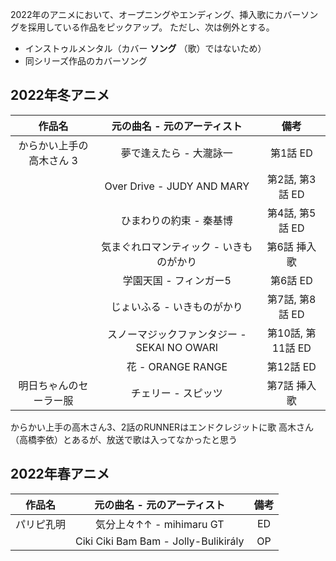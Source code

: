 2022年のアニメにおいて、オープニングやエンディング、挿入歌にカバーソングを採用している作品をピックアップ。
ただし、次は例外とする。

- インストゥルメンタル（カバー **ソング** （歌）ではないため）
- 同シリーズ作品のカバーソング

## 2022年冬アニメ

|作品名|元の曲名 - 元のアーティスト|備考|
|:-:|:-:|:-:|
|からかい上手の高木さん 3|夢で逢えたら - 大瀧詠一|第1話 ED|
||Over Drive - JUDY AND MARY|第2話, 第3話 ED|
||ひまわりの約束 - 秦基博|第4話, 第5話 ED|
||気まぐれロマンティック - いきものがかり|第6話 挿入歌|
||学園天国 - フィンガー5|第6話 ED|
||じょいふる - いきものがかり|第7話, 第8話 ED|
||スノーマジックファンタジー - SEKAI NO OWARI|第10話, 第11話 ED|
||花 - ORANGE RANGE|第12話 ED|
|明日ちゃんのセーラー服|チェリー - スピッツ|第7話 挿入歌|

からかい上手の高木さん3、2話のRUNNERはエンドクレジットに歌 高木さん（高橋李依）とあるが、放送で歌は入ってなかったと思う

## 2022年春アニメ
|作品名|元の曲名 - 元のアーティスト|備考|
|:-:|:-:|:-:|
|パリピ孔明|気分上々↑↑ - mihimaru GT|ED|
||Ciki Ciki Bam Bam - Jolly-Bulikirály|OP|

